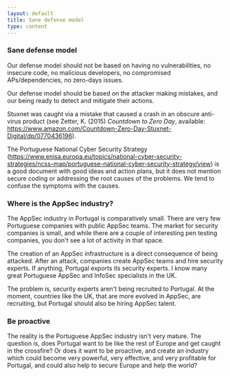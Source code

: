 ```yaml
---
layout: default
title: Sane defense model
type: content
---
```


### Sane defense model

Our defense model should not be based on having no vulnerabilities, no insecure code, no malicious developers, no compromised APs/dependencies, no zero-days issues.

Our defense model should be based on the attacker making mistakes, and our being ready to detect and mitigate their actions.

Stuxnet was caught via a mistake that caused a crash in an obscure anti-virus product (see Zetter, K. (2015) *Countdown to Zero Day*, available: https://www.amazon.com/Countdown-Zero-Day-Stuxnet-Digital/dp/0770436196).

The Portuguese National Cyber Security Strategy
(https://www.enisa.europa.eu/topics/national-cyber-security-strategies/ncss-map/portuguese-national-cyber-security-strategy/view) is a good document with good ideas and action plans, but it does not mention secure coding or addressing the root causes of the problems. We tend to confuse the symptoms with the causes.


### Where is the AppSec industry?

The AppSec industry in Portugal is comparatively small. There are very few Portuguese companies with public AppSec teams. The market for security companies is small, and while there are a couple of interesting pen testing companies, you don't see a lot of activity in that space.

The creation of an AppSec infrastructure is a direct consequence of being attacked. After an attack, companies create AppSec teams and hire security experts. If anything, Portugal exports its security experts. I know many great Portuguese AppSec and InfoSec specialists in the UK.

The problem is, security experts aren't being recruited to Portugal. At the moment, countries like the UK, that are more evolved in AppSec, are recruiting, but Portugal should also be hiring AppSec talent.

### Be proactive

The reality is the Portuguese AppSec industry isn't very mature. The question is, does Portugal want to be like the rest of Europe and get caught in the crossfire? Or does it want to be proactive, and create an industry which could become very powerful, very effective, and very profitable for Portugal, and could also help to secure Europe and help the world?

